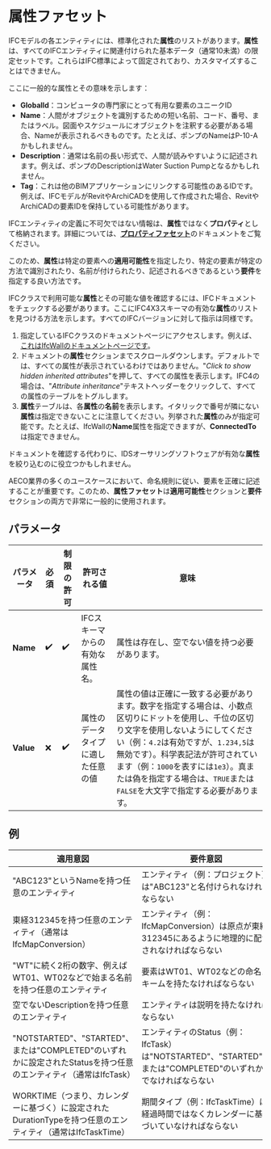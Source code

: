 # 属性ファセット

IFCモデルの各エンティティには、標準化された**属性**のリストがあります。**属性**は、すべてのIFCエンティティに関連付けられた基本データ（通常10未満）の限定セットです。これらはIFC標準によって固定されており、カスタマイズすることはできません。

ここに一般的な属性とその意味を示します：

- **GlobalId**：コンピュータの専門家にとって有用な要素のユニークID
- **Name**：人間がオブジェクトを識別するための短い名前、コード、番号、またはラベル。図面やスケジュールにオブジェクトを注釈する必要がある場合、Nameが表示されるべきものです。たとえば、ポンプのNameはP-10-Aかもしれません。
- **Description**：通常は名前の長い形式で、人間が読みやすいように記述されます。例えば、ポンプのDescriptionはWater Suction Pumpとなるかもしれません。
- **Tag**：これは他のBIMアプリケーションにリンクする可能性のあるIDです。例えば、IFCモデルがRevitやArchiCADを使用して作成された場合、RevitやArchiCADの要素IDを保持している可能性があります。

IFCエンティティの定義に不可欠ではない情報は、**属性**ではなく**プロパティ**として格納されます。詳細については、[**プロパティファセット**](property-facet.md)のドキュメントをご覧ください。

このため、**属性**は特定の要素への**適用可能性**を指定したり、特定の要素が特定の方法で識別されたり、名前が付けられたり、記述されるべきであるという**要件**を指定する良い方法です。

IFCクラスで利用可能な**属性**とその可能な値を確認するには、IFCドキュメントをチェックする必要があります。ここにIFC4X3スキーマの有効な**属性**のリストを見つける方法を示します。すべてのIFCバージョンに対して指示は同様です。

1. 指定しているIFCクラスのドキュメントページにアクセスします。例えば、[これはIfcWallのドキュメントページです](http://ifc43-docs.standards.buildingsmart.org/IFC/RELEASE/IFC4x3/HTML/lexical/IfcWall.htm)。
2. ドキュメントの**属性**セクションまでスクロールダウンします。デフォルトでは、すべての属性が表示されているわけではありません。"_Click to show hidden inherited attributes_"を押して、すべての属性を表示します。IFC4の場合は、"_Attribute inheritance_"テキストヘッダーをクリックして、すべての属性のテーブルをトグルします。
3. **属性**テーブルは、各**属性**の**名前**を表示します。イタリックで番号が隣にない**属性**は指定できないことに注意してください。列挙された**属性**のみが指定可能です。たとえば、IfcWallの**Name**属性を指定できますが、**ConnectedTo**は指定できません。

ドキュメントを確認する代わりに、IDSオーサリングソフトウェアが有効な**属性**を絞り込むのに役立つかもしれません。

AECO業界の多くのユースケースにおいて、命名規則に従い、要素を正確に記述することが重要です。このため、**属性ファセット**は**適用可能性**セクションと**要件**セクションの両方で非常に一般的に使用されます。

## パラメータ

| パラメータ | 必須 | 制限の許可 | 許可される値                                         | 意味                                                                                                                                                                                                                                                                                                                              |
| ---------- | ---- | ---------- | ---------------------------------------------------- | ------------------------------------------------------------------------------------------------------------------------------------------------------------------------------------------------------------------------------------------------------------------------------------------------------------------------------- |
| **Name**   | ✔️  | ✔️        | IFCスキーマからの有効な属性名。                    | 属性は存在し、空でない値を持つ必要があります。                                                                                                                                                                                                                                                                                 |
| **Value**  | ❌  | ✔️        | 属性のデータタイプに適した任意の値                  | 属性の値は正確に一致する必要があります。数字を指定する場合は、小数点区切りにドットを使用し、千位の区切り文字を使用しないようにしてください（例：`4.2`は有効ですが、`1.234,5`は無効です）。科学表記法が許可されています（例：`1000`を表すには`1e3`）。真または偽を指定する場合は、`TRUE`または`FALSE`を大文字で指定する必要があります。|

## 例

| 適用意図                                                                               | 要件意図                                                                                          | ファセット定義                                            |
| ------------------------------------------------------------------------------------- | ------------------------------------------------------------------------------------------------ | --------------------------------------------------------- |
| "ABC123"というNameを持つ任意のエンティティ                                               | エンティティ（例：プロジェクト）は"ABC123"と名付けられなければならない                             | Name="Name", Value="ABC123"                               |
| 東経312345を持つ任意のエンティティ（通常はIfcMapConversion）                               | エンティティ（例：IfcMapConversion）は原点が東経312345にあるように地理的に配置されなければならない | Name="Easting", Value="312345"                            |
| "WT"に続く2桁の数字、例えばWT01、WT02などで始まる名前を持つ任意のエンティティ               | 要素はWT01、WT02などの命名スキームを持たなければならない                                           | Name="Name", value="WT[0-9]{2}"                           |
| 空でないDescriptionを持つ任意のエンティティ                                                 | エンティティは説明を持たなければならない                                                           | Name="Description"                                        |
| "NOTSTARTED"、"STARTED"、または"COMPLETED"のいずれかに設定されたStatusを持つ任意のエンティティ（通常はIfcTask） | エンティティのStatus（例：IfcTask）は"NOTSTARTED"、"STARTED"、または"COMPLETED"のいずれかでなければならない | Name="Status", Value=["NOTSTARTED", "STARTED", "COMPLETED"] |
| WORKTIME（つまり、カレンダーに基づく）に設定されたDurationTypeを持つ任意のエンティティ（通常はIfcTaskTime）   | 期間タイプ（例：IfcTaskTime）は経過時間ではなくカレンダーに基づいていなければならない                 | Name="DurationType", Value="WORKTIME"                       |
